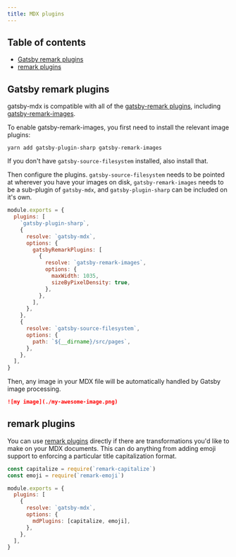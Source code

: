 ```yaml
---
title: MDX plugins
---
```


## Table of contents

- [Gatsby remark plugins](#gatsby-remark-plugins)
- [remark plugins](#remark-plugins)

## Gatsby remark plugins

gatsby-mdx is compatible with all of the [gatsby-remark
plugins](/packages/gatsby-remark-images/?=gatsby-remark),
including
[gatsby-remark-images](https://next.gatsbyjs.org/packages/gatsby-remark-images/?=gatsby-remark).

To enable gatsby-remark-images, you first need to install the relevant
image plugins:

```shell
yarn add gatsby-plugin-sharp gatsby-remark-images
```

If you don't have `gatsby-source-filesystem` installed, also install that.

Then configure the plugins. `gatsby-source-filesystem` needs to be
pointed at wherever you have your images on disk,
`gatsby-remark-images` needs to be a sub-plugin of `gatsby-mdx`, and
`gatsby-plugin-sharp` can be included on it's own.

```js
module.exports = {
  plugins: [
    `gatsby-plugin-sharp`,
    {
      resolve: `gatsby-mdx`,
      options: {
        gatsbyRemarkPlugins: [
          {
            resolve: `gatsby-remark-images`,
            options: {
              maxWidth: 1035,
              sizeByPixelDensity: true,
            },
          },
        ],
      },
    },
    {
      resolve: `gatsby-source-filesystem`,
      options: {
        path: `${__dirname}/src/pages`,
      },
    },
  ],
}
```

Then, any image in your MDX file will be automatically handled
by Gatsby image processing.

```markdown
![my image](./my-awesome-image.png)
```

## remark plugins

You can use [remark plugins](https://github.com/remarkjs/remark/blob/master/doc/plugins.md)
directly if there are transformations you'd like to make on your
MDX documents. This can do anything from adding emoji support to
enforcing a particular title capitalization format.

```js
const capitalize = require(`remark-capitalize`)
const emoji = require(`remark-emoji`)

module.exports = {
  plugins: [
    {
      resolve: `gatsby-mdx`,
      options: {
        mdPlugins: [capitalize, emoji],
      },
    },
  ],
}
```

